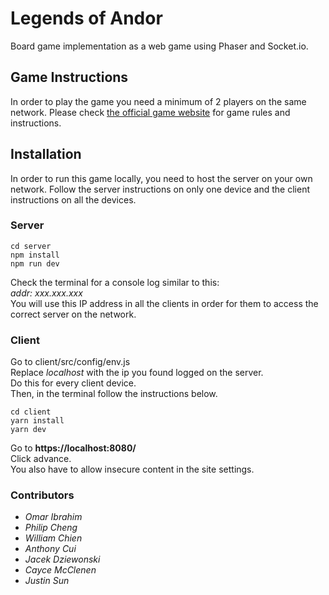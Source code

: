 # Legends of Andor
Board game implementation as a web game using Phaser and Socket.io. 



## Game Instructions

In order to play the game you need a minimum of 2 players on the same network. 
Please check <a href="legendsofandor.com"/>the official game website</a> for game rules and instructions.

## Installation
In order to run this game locally, you need to host the server on your own network.
Follow the server instructions on only one device and the client instructions on all the devices.

### Server
```
cd server
npm install
npm run dev
```
Check the terminal for a console log similar to this: <br />
<i> addr: xxx.xxx.xxx </i><br />
You will use this IP address in all the clients in order for them to access the correct server on the network.

### Client
Go to client/src/config/env.js<br />
Replace <i>localhost</i> with the ip you found logged on the server. <br />
Do this for every client device. <br />
Then, in the terminal follow the instructions below.
```
cd client
yarn install
yarn dev
```
Go to **https://localhost:8080/** <br />
Click advance. <br />
You also have to allow insecure content in the site settings. 


### Contributors
 * *Omar Ibrahim*
 * *Philip Cheng*
 * *William Chien*
 * *Anthony Cui*
 * *Jacek Dziewonski*
 * *Cayce McClenen*
 * *Justin Sun*
